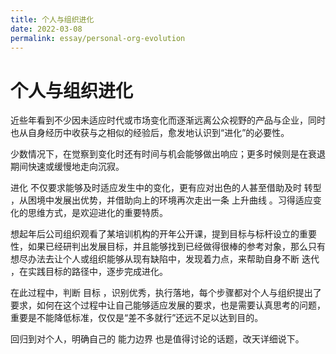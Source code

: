 ```yaml
---
title: 个人与组织进化
date: 2022-03-08
permalink: essay/personal-org-evolution
---
```

# 个人与组织进化

近些年看到不少因未适应时代或市场变化而逐渐远离公众视野的产品与企业，同时也从自身经历中收获与之相似的经验后，愈发地认识到“进化”的必要性。

少数情况下，在觉察到变化时还有时间与机会能够做出响应；更多时候则是在衰退期间快速或缓慢地走向沉寂。

进化 不仅要求能够及时适应发生中的变化，更有应对出色的人甚至借助及时 转型 ，从困境中发展出优势，并借助向上的环境再次走出一条 上升曲线 。习得适应变化的思维方式，是欢迎进化的重要特质。

想起年后公司组织观看了某培训机构的开年公开课，提到目标与标杆设立的重要性，如果已经研判出发展目标，并且能够找到已经做得很棒的参考对象，那么只有想尽办法去让个人或组织能够从现有缺陷中，发现着力点，来帮助自身不断 迭代 ，在实践目标的路径中，逐步完成进化。

在此过程中，判断 目标 ，识别优秀，执行落地，每个步骤都对个人与组织提出了要求，如何在这个过程中让自己能够适应发展的要求，也是需要认真思考的问题，重要是不能降低标准，仅仅是“差不多就行”还远不足以达到目的。

回归到对个人，明确自己的 能力边界 也是值得讨论的话题，改天详细说下。